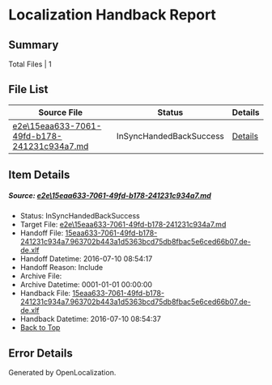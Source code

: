 # <a name='report-top'></a> Localization Handback Report

## Summary
 Total Files | 1

## File List
 Source File | Status | Details 
 ----------- | ------ | ------- 
 [e2e\15eaa633-7061-49fd-b178-241231c934a7.md](https://github.com/OpenLocalizationTestOrg/oltest/blob/a0624daba4e9d719f6dc9d0e8712e27fee598072/e2e/15eaa633-7061-49fd-b178-241231c934a7.md) | InSyncHandedBackSuccess | [Details](#75e6aa7d9973d79319f4ae38e94a356610767cf31)

## Item Details
##### <a name='75e6aa7d9973d79319f4ae38e94a356610767cf31'></a> Source: [e2e\15eaa633-7061-49fd-b178-241231c934a7.md](https://github.com/OpenLocalizationTestOrg/oltest/blob/a0624daba4e9d719f6dc9d0e8712e27fee598072/e2e/15eaa633-7061-49fd-b178-241231c934a7.md)
* Status: InSyncHandedBackSuccess
* Target File: [e2e\15eaa633-7061-49fd-b178-241231c934a7.md](https://github.com/OpenLocalizationTestOrg/oltest-dede-fly/blob/924aa404e0d2dc901171d9778e2a73f3db4a462b/e2e/15eaa633-7061-49fd-b178-241231c934a7.md)
* Handoff File: [15eaa633-7061-49fd-b178-241231c934a7.963702b443a1d5363bcd75db8fbac5e6ced66b07.de-de.xlf](https://github.com/OpenLocalizationTestOrg/olhandoff-e2e/blob/1365bcdd7527f7e459a180ac0ead1990b399bbf0/ol-handoff/OpenLocalizationTestOrg/oltest-dede-fly/ci/ht/15eaa633-7061-49fd-b178-241231c934a7.963702b443a1d5363bcd75db8fbac5e6ced66b07.de-de.xlf)
* Handoff Datetime: 2016-07-10 08:54:17
* Handoff Reason: Include
* Archive File: 
* Archive Datetime: 0001-01-01 00:00:00
* Handback File: [15eaa633-7061-49fd-b178-241231c934a7.963702b443a1d5363bcd75db8fbac5e6ced66b07.de-de.xlf](https://github.com/OpenLocalizationTestOrg/olhandback-e2e/blob/8a5a19204e59877e8bb8d1d98c6ca4c057f8cbe9/ol-handback/OpenLocalizationTestOrg/oltest-dede-fly/ci/ht/15eaa633-7061-49fd-b178-241231c934a7.963702b443a1d5363bcd75db8fbac5e6ced66b07.de-de.xlf)
* Handback Datetime: 2016-07-10 08:54:37
* [Back to Top](#report-top)


## Error Details

Generated by OpenLocalization.

